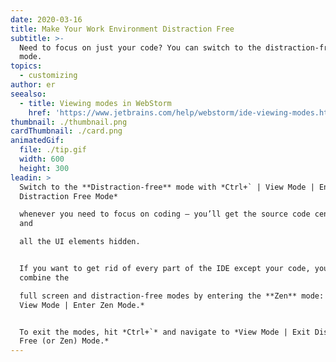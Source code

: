 ```yaml
---
date: 2020-03-16
title: Make Your Work Environment Distraction Free
subtitle: >-
  Need to focus on just your code? You can switch to the distraction-free or zen
  mode.
topics:
  - customizing
author: er
seealso:
  - title: Viewing modes in WebStorm
    href: 'https://www.jetbrains.com/help/webstorm/ide-viewing-modes.html#'
thumbnail: ./thumbnail.png
cardThumbnail: ./card.png
animatedGif:
  file: ./tip.gif
  width: 600
  height: 300
leadin: >
  Switch to the **Distraction-free** mode with *Ctrl+` | View Mode | Enter
  Distraction Free Mode* 

  whenever you need to focus on coding – you’ll get the source code centered
  and 

  all the UI elements hidden.


  If you want to get rid of every part of the IDE except your code, you can
  combine the 

  full screen and distraction-free modes by entering the **Zen** mode: *Ctrl+` |
  View Mode | Enter Zen Mode.*


  To exit the modes, hit *Ctrl+`* and navigate to *View Mode | Exit Distraction
  Free (or Zen) Mode.*
---
```


